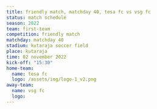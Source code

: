 ```yaml
---
title: friendly match, matchday 40, tesa fc vs vsg fc
status: match schedule
season: 2022
team: first-team
competition: friendly match
matchday: matchday 40
stadium: kutaraja soccer field
place: kutaraja
time: 02 november 2022
kick-off: "15:30"
home-team:
  name: tesa fc
  logo: /assets/img/logo-1_v2.png
away-team:
  name: vsg fc
  logo: 
---
```

